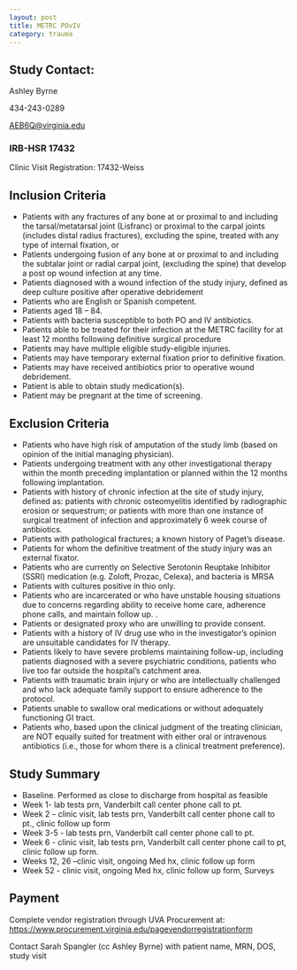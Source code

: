 ```yaml
---
layout: post
title: METRC POvIV
category: trauma
---
```


## Study Contact:  
Ashley Byrne

434-243-0289

AEB6Q@virginia.edu

### IRB-HSR 17432
Clinic Visit Registration:
17432-Weiss

##  Inclusion Criteria
- Patients with any fractures of any bone at or proximal to and including the tarsal/metatarsal joint (Lisfranc) or proximal to the carpal joints (includes distal radius fractures), excluding the spine, treated with any type of internal fixation, or
- Patients undergoing fusion of any bone at or proximal to and including the subtalar joint or radial carpal joint, (excluding the spine) that develop a post op wound infection at any time.
- Patients diagnosed with a wound infection of the study injury, defined as deep culture positive after operative debridement
- Patients who are English or Spanish competent.
- Patients aged 18 – 84.
- Patients with bacteria susceptible to both PO and IV antibiotics.
- Patients able to be treated for their infection at the METRC facility for at least 12 months following definitive surgical procedure
- Patients may have multiple eligible study-eligible injuries.
- Patients may have temporary external fixation prior to definitive fixation.
- Patients may have received antibiotics prior to operative wound debridement.
- Patient is able to obtain study medication(s).
- Patient may be pregnant at the time of screening.

##  Exclusion Criteria

- Patients who have high risk of amputation of the study limb (based on opinion of the initial managing physician).
- Patients undergoing treatment with any other investigational therapy within the month preceding implantation or planned within the 12 months following implantation.
- Patients with history of chronic infection at the site of study injury, defined as: patients with chronic osteomyelitis identified by radiographic erosion or sequestrum; or patients with more than one instance of surgical treatment of infection and approximately 6 week course of antibiotics.
- Patients with pathological fractures; a known history of Paget’s disease.
- Patients for whom the definitive treatment of the study injury was an external fixator.
- Patients who are currently on Selective Serotonin Reuptake Inhibitor (SSRI) medication (e.g. Zoloft, Prozac, Celexa), and bacteria is MRSA
- Patients with cultures positive in thio only.
- Patients who are incarcerated or who have unstable housing situations due to concerns regarding ability to receive home care, adherence phone calls, and maintain follow up. .
- Patients or designated proxy who are unwilling to provide consent.
- Patients with a history of IV drug use who in the investigator’s opinion are unsuitable candidates for IV therapy.
- Patients likely to have severe problems maintaining follow-up, including patients diagnosed with a severe psychiatric conditions, patients who live too far outside the hospital’s catchment area.
- Patients with traumatic brain injury or who are intellectually challenged and who lack adequate family support to ensure adherence to the protocol.
- Patients unable to swallow oral medications or without adequately functioning GI tract.
- Patients who, based upon the clinical judgment of the treating clinician, are NOT equally suited for treatment with either oral or intravenous antibiotics (i.e., those for whom there is a clinical treatment preference).

## Study Summary

- Baseline.  Performed as close to discharge from hospital as feasible
- Week 1- lab tests prn, Vanderbilt call center phone call to pt.
- Week 2 – clinic visit, lab tests prn, Vanderbilt call center phone call to pt., clinic follow up form
- Week 3-5 - lab tests prn, Vanderbilt call center phone call to pt.
- Week 6 - clinic visit, lab tests prn, Vanderbilt call center phone call to pt, clinic follow up form.
- Weeks 12, 26 –clinic visit, ongoing Med hx, clinic follow up form
- Week 52 -  clinic visit, ongoing Med hx, clinic follow up form, Surveys


## Payment

Complete vendor registration through UVA Procurement at: https://www.procurement.virginia.edu/pagevendorregistrationform

Contact Sarah Spangler (cc Ashley Byrne) with patient name, MRN, DOS, study visit
